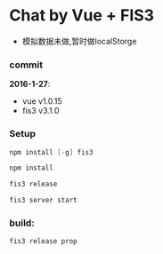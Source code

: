 # Chat by Vue + FIS3

* 模拟数据未做,暂时做localStorge

### commit

**2016-1-27**:  

* vue   v1.0.15
* fis3   v3.1.0

### Setup

```c
npm install [-g] fis3

npm install

fis3 release

fis3 server start
```

### build:
```
fis3 release prop 
```
